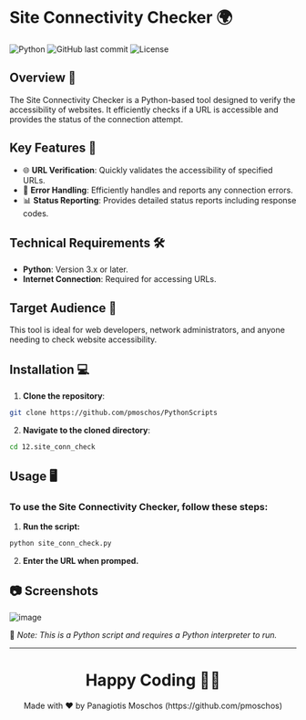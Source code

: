 # Site Connectivity Checker 🌍

![Python](https://img.shields.io/badge/language-Python-blue.svg) ![GitHub last commit](https://img.shields.io/github/last-commit/pmoschos/PythonScripts) ![License](https://img.shields.io/badge/license-MIT-green.svg)

## Overview 📖
The Site Connectivity Checker is a Python-based tool designed to verify the accessibility of websites. It efficiently checks if a URL is accessible and provides the status of the connection attempt.

## Key Features 🔑
- 🌐 **URL Verification**: Quickly validates the accessibility of specified URLs.
- 🚀 **Error Handling**: Efficiently handles and reports any connection errors.
- 📊 **Status Reporting**: Provides detailed status reports including response codes.

## Technical Requirements 🛠️
- **Python**: Version 3.x or later.
- **Internet Connection**: Required for accessing URLs.

## Target Audience 👥
This tool is ideal for web developers, network administrators, and anyone needing to check website accessibility.

## Installation 💻

1. **Clone the repository**:
```bash
git clone https://github.com/pmoschos/PythonScripts
```

2. **Navigate to the cloned directory**:
```bash
cd 12.site_conn_check
```

## Usage 🖥️
### To use the Site Connectivity Checker, follow these steps:

1. **Run the script:**
```bash
python site_conn_check.py
```

2. **Enter the URL when promped.**

## :camera: Screenshots
![image](https://github.com/pmoschos/pmoschos/assets/133533759/dc6d8eaf-2000-4cb6-96cf-b47651cb88c4)

🔗 *Note: This is a Python script and requires a Python interpreter to run.*

---

<h1 align=center>Happy Coding 👨‍💻 </h1>

<p align="center">
  Made with ❤️ by Panagiotis Moschos (https://github.com/pmoschos)
</p>
